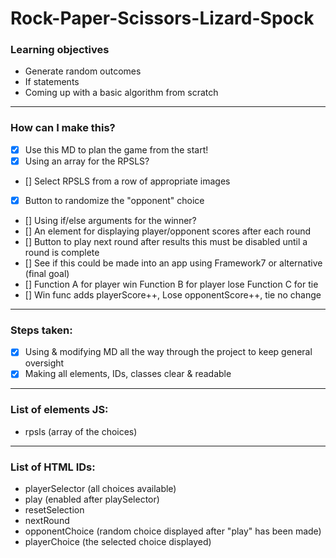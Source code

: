 # Rock-Paper-Scissors-Lizard-Spock

### Learning objectives
- Generate random outcomes
- If statements
- Coming up with a basic algorithm from scratch


_________________________
### How can I make this?
- [X] Use this MD to plan the game from the start!
- [X] Using an array for the RPSLS?
- [] Select RPSLS from a row of appropriate images
- [X] Button to randomize the "opponent" choice
- [] Using if/else arguments for the winner?
- [] An element for displaying player/opponent scores after each round
- [] Button to play next round after results
    this must be disabled until a round is complete
- [] See if this could be made into an app using Framework7 or alternative (final goal)
- [] Function A for player win Function B for player lose Function C for tie
- [] Win func adds playerScore++, Lose opponentScore++, tie no change
_________________________
### Steps taken:
- [X] Using & modifying MD all the way through the project to keep general oversight
- [X] Making all elements, IDs, classes clear & readable
_________________________
### List of elements JS:
- rpsls (array of the choices)
_________________________
### List of HTML IDs:
- playerSelector (all choices available)
- play (enabled after playSelector)
- resetSelection
- nextRound
- opponentChoice (random choice displayed after "play" has been made)
- playerChoice (the selected choice displayed)